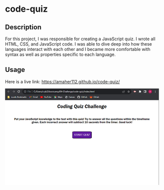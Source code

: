 # code-quiz

## Description
For this project, I was responsible for creating a JavaScript quiz. I wrote all HTML, CSS, and JavaScript code. I was able to dive deep into how these languages interact with each other and I became more comfortable with syntax as well as properties specific to each language.

## Usage
Here is a live link: https://amaher112.github.io/code-quiz/

![Screenshot of home page](./Assets/images/Screenshot.png)
